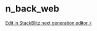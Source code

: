 # n_back_web

[Edit in StackBlitz next generation editor ⚡️](https://stackblitz.com/~/github.com/AsaadAbbas/n_back_web)